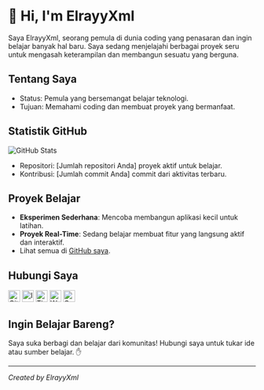 # 👋 Hi, I'm ElrayyXml

Saya ElrayyXml, seorang pemula di dunia coding yang penasaran dan ingin belajar banyak hal baru. Saya sedang menjelajahi berbagai proyek seru untuk mengasah keterampilan dan membangun sesuatu yang berguna.

## Tentang Saya
- Status: Pemula yang bersemangat belajar teknologi.
- Tujuan: Memahami coding dan membuat proyek yang bermanfaat.

## Statistik GitHub
![GitHub Stats](https://github-readme-stats.vercel.app/api?username=ElrayyXml&show_icons=true&theme=dark)  
- Repositori: [Jumlah repositori Anda] proyek aktif untuk belajar.
- Kontribusi: [Jumlah commit Anda] commit dari aktivitas terbaru.

## Proyek Belajar
- **Eksperimen Sederhana**: Mencoba membangun aplikasi kecil untuk latihan.
- **Proyek Real-Time**: Sedang belajar membuat fitur yang langsung aktif dan interaktif.
- Lihat semua di [GitHub saya](https://github.com/ElrayyXml).

## Hubungi Saya
[<img src="https://cdn.jsdelivr.net/npm/simple-icons@v9/icons/github.svg" alt="GitHub" width="24" height="24">](https://github.com/ElrayyXml)
[<img src="https://cdn.jsdelivr.net/npm/simple-icons@v9/icons/instagram.svg" alt="Instagram" width="24" height="24">](https://instagram.com/elrayyxml)
[<img src="https://cdn.jsdelivr.net/npm/simple-icons@v9/icons/tiktok.svg" alt="TikTok" width="24" height="24">](https://tiktok.com/@elrayyxml)
[<img src="https://cdn.jsdelivr.net/npm/simple-icons@v9/icons/whatsapp.svg" alt="WhatsApp" width="24" height="24">](https://wa.me/+6281234567890)
[<img src="https://cdn.jsdelivr.net/npm/simple-icons@v9/icons/gmail.svg" alt="Gmail" width="24" height="24">](mailto:elrayyxml@gmail.com)

## Ingin Belajar Bareng?
Saya suka berbagi dan belajar dari komunitas! Hubungi saya untuk tukar ide atau sumber belajar. ✋

---
*Created by ElrayyXml*
